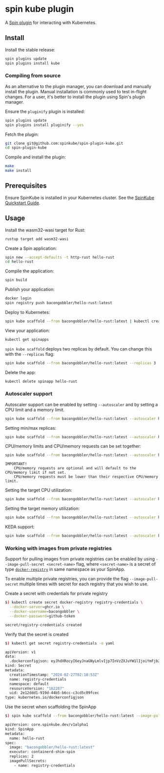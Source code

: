 # spin kube plugin

A [Spin plugin](https://github.com/fermyon/spin-plugins) for interacting with Kubernetes.

## Install

Install the stable release:

```sh
spin plugins update
spin plugins install kube
```

### Compiling from source

As an alternative to the plugin manager, you can download and manually install the plugin. Manual installation is
commonly used to test in-flight changes. For a user, it's better to install the plugin using Spin's plugin manager.

Ensure the `pluginify` plugin is installed:

```sh
spin plugins update
spin plugins install pluginify --yes
```

Fetch the plugin:

```sh
git clone git@github.com:spinkube/spin-plugin-kube.git
cd spin-plugin-kube
```

Compile and install the plugin:

```sh
make
make install
```

## Prerequisites

Ensure SpinKube is installed in your Kubernetes cluster. See the [SpinKube Quickstart
Guide](https://www.spinkube.dev/docs/install/quickstart/).

## Usage

Install the wasm32-wasi target for Rust:

```sh
rustup target add wasm32-wasi
```

Create a Spin application:

```sh
spin new --accept-defaults -t http-rust hello-rust
cd hello-rust
```

Compile the application:

```sh
spin build
```

Publish your application:

```sh
docker login
spin registry push bacongobbler/hello-rust:latest
```

Deploy to Kubernetes:

```sh
spin kube scaffold --from bacongobbler/hello-rust:latest | kubectl create -f -
```

View your application:

```sh
kubectl get spinapps
```

`spin kube scaffold` deploys two replicas by default. You can change this with the `--replicas` flag:

```sh
spin kube scaffold --from bacongobbler/hello-rust:latest --replicas 3 | kubectl apply -f -
```

Delete the app:

```sh
kubectl delete spinapp hello-rust
```

### Autoscaler support

Autoscaler support can be enabled by setting `--autoscaler` and by setting a CPU limit and a memory limit.

```sh
spin kube scaffold --from bacongobbler/hello-rust:latest --autoscaler hpa --cpu-limit 100m --memory-limit 128Mi
```

Setting min/max replicas:

```sh
spin kube scaffold --from bacongobbler/hello-rust:latest --autoscaler hpa --cpu-limit 100m --memory-limit 128Mi --replicas 1 --max-replicas 10
```

CPU/memory limits and CPU/memory requests can be set together:

```sh
spin kube scaffold --from bacongobbler/hello-rust:latest --autoscaler hpa --cpu-limit 100m --memory-limit 128Mi --cpu-request 50m --memory-request 64Mi
```

```text
IMPORTANT!
    CPU/memory requests are optional and will default to the CPU/memory limit if not set.
    CPU/memory requests must be lower than their respective CPU/memory limit.
```

Setting the target CPU utilization:

```sh
spin kube scaffold --from bacongobbler/hello-rust:latest --autoscaler hpa --cpu-limit 100m --memory-limit 128Mi --autoscaler-target-cpu-utilization 50
```

Setting the target memory utilization:

```sh
spin kube scaffold --from bacongobbler/hello-rust:latest --autoscaler hpa --cpu-limit 100m --memory-limit 128Mi --autoscaler-target-memory-utilization 50
```

KEDA support:

```sh
spin kube scaffold --from bacongobbler/hello-rust:latest --autoscaler keda --cpu-limit 100m --memory-limit 128Mi
```

### Working with images from private registries

Support for pulling images from private registries can be enabled by using `--image-pull-secret <secret-name>` flag, where `<secret-name>` is a secret of type [`docker-registry`](https://kubernetes.io/docs/concepts/configuration/secret/#docker-config-secrets) in same namespace as your SpinApp.

To enable multiple private registries, you can provide the flag `--image-pull-secret` multiple times with secret for each registry that you wish to use.

Create a secret with credentials for private registry

```sh
$) kubectl create secret docker-registry registry-credentials \
  --docker-server=ghcr.io \
  --docker-username=bacongobbler \
  --docker-password=github-token

secret/registry-credentials created
```

Verify that the secret is created

```sh
$) kubectl get secret registry-credentials -o yaml

apiVersion: v1
data:
  .dockerconfigjson: eyJhdXRocyI6eyJnaGNyLmlvIjp7InVzZXJuYW1lIjoiYmFjb25nb2JibGVyIiwicGFzc3dvcmQiOiJnaXRodWItdG9rZW4iLCJhdXRoIjoiWW1GamIyNW5iMkppYkdWeU9tZHBkR2gxWWkxMGIydGxiZz09In19fQ==
kind: Secret
metadata:
  creationTimestamp: "2024-02-27T02:18:53Z"
  name: registry-credentials
  namespace: default
  resourceVersion: "162287"
  uid: 2e12ddd1-919d-44b5-b6cc-c3cd5c09fcec
type: kubernetes.io/dockerconfigjson
```

Use the secret when scaffolding the SpinApp

```sh
$) spin kube scaffold --from bacongobbler/hello-rust:latest --image-pull-secret registry-credentials

apiVersion: core.spinkube.dev/v1alpha1
kind: SpinApp
metadata:
  name: hello-rust
spec:
  image: "bacongobbler/hello-rust:latest"
  executor: containerd-shim-spin
  replicas: 2
  imagePullSecrets:
    - name: registry-credentials
```
